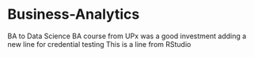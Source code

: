 # Business-Analytics
BA to Data Science
BA course from UPx was a good investment
adding a new line for credential testing
This is a line from RStudio